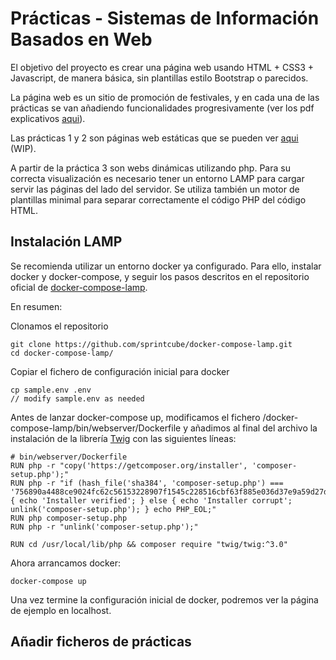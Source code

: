 # Prácticas - Sistemas de Información Basados en Web

El objetivo del proyecto es crear una página web usando HTML + CSS3 + Javascript, de manera básica, sin plantillas estilo Bootstrap o parecidos.  

La página web es un sitio de promoción de festivales, y en cada una de las prácticas se van añadiendo funcionalidades progresivamente (ver los pdf explicativos [aqui](https://github.com/Jesnm01/SIBW-UGR/tree/main/enunciados)).

Las prácticas 1 y 2 son páginas web estáticas que se pueden ver [aqui]() (WIP).

A partir de la práctica 3 son webs dinámicas utilizando php. Para su correcta visualización es necesario tener un entorno LAMP para cargar servir las páginas del lado del servidor.
Se utiliza también un motor de plantillas minimal para separar correctamente el código PHP del código HTML.

## Instalación LAMP
Se recomienda utilizar un entorno docker ya configurado. 
Para ello, instalar docker y docker-compose, y seguir los pasos descritos en el repositorio oficial de [docker-compose-lamp](https://github.com/sprintcube/docker-compose-lamp/tree/master).

En resumen:  

Clonamos el repositorio
```shell
git clone https://github.com/sprintcube/docker-compose-lamp.git
cd docker-compose-lamp/
```

Copiar el fichero de configuración inicial para docker
```shell
cp sample.env .env
// modify sample.env as needed
```

Antes de lanzar docker-compose up, modificamos el fichero /docker-compose-lamp/bin/webserver/Dockerfile y añadimos al final del archivo la instalación de la librería [Twig](https://twig.symfony.com/) con las siguientes líneas:
```shell
# bin/webserver/Dockerfile
RUN php -r "copy('https://getcomposer.org/installer', 'composer-setup.php');"
RUN php -r "if (hash_file('sha384', 'composer-setup.php') === '756890a4488ce9024fc62c56153228907f1545c228516cbf63f885e036d37e9a59d27d63f46af1d4d07ee0f76181c7d3') { echo 'Installer verified'; } else { echo 'Installer corrupt'; unlink('composer-setup.php'); } echo PHP_EOL;"
RUN php composer-setup.php
RUN php -r "unlink('composer-setup.php');"

RUN cd /usr/local/lib/php && composer require "twig/twig:^3.0"
```

Ahora arrancamos docker:
```shell
docker-compose up
```
  
Una vez termine la configuración inicial de docker, podremos ver la página de ejemplo en localhost.

## Añadir ficheros de prácticas

